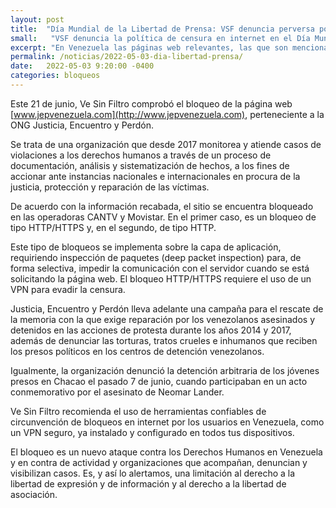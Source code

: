 ```yaml
---
layout: post
title:  "Día Mundial de la Libertad de Prensa: VSF denuncia perversa política de censura contra medios de comunicación y exige garantías para el acceso universal a Internet"
small:   "VSF denuncia la política de censura en internet en el Día Mundial de la Libertad de Prensa"
excerpt: "En Venezuela las páginas web relevantes, las que son mencionadas como referencia por los mismos ciudadanos, tienen algún tipo de bloqueo que impide su consulta, sin que exista explicación alguna por parte de los responsables en relación a las causas"
permalink: /noticias/2022-05-03-dia-libertad-prensa/
date:   2022-05-03 9:20:00 -0400
categories: bloqueos
---
```


Este 21 de junio, Ve Sin Filtro comprobó el bloqueo de la página web  [www.jepvenezuela.com](http://www.jepvenezuela.com), perteneciente a la ONG Justicia, Encuentro y Perdón.

Se trata de una organización que desde 2017 monitorea y atiende casos de violaciones a los derechos humanos a través de un proceso de documentación, análisis y sistematización de hechos, a los fines de accionar ante instancias nacionales e internacionales en procura de la justicia, protección y reparación de las víctimas. 

De acuerdo con la información recabada, el sitio se encuentra bloqueado en las operadoras CANTV y Movistar. En el primer caso, es un bloqueo de tipo HTTP/HTTPS y, en el segundo, de tipo HTTP.

Este tipo de bloqueos se implementa sobre la capa de aplicación, requiriendo inspección de paquetes (deep packet inspection) para, de forma selectiva, impedir la comunicación con el servidor cuando se está solicitando la página web. El bloqueo HTTP/HTTPS requiere el uso de un VPN para evadir la censura.

Justicia, Encuentro y Perdón lleva adelante una campaña para el rescate de la memoria con la que exige reparación por los venezolanos asesinados y detenidos en las acciones de protesta durante los años 2014 y 2017, además de denunciar las torturas, tratos crueles e inhumanos que reciben los presos políticos en los centros de detención venezolanos.

Igualmente, la organización denunció la detención arbitraria de los jóvenes presos en Chacao el pasado 7 de junio, cuando participaban en un acto conmemorativo por el asesinato de Neomar Lander.

Ve Sin Filtro recomienda el uso de herramientas confiables de circunvención de bloqueos en internet por los usuarios en Venezuela, como un VPN seguro, ya instalado y configurado en todos tus dispositivos.

El bloqueo es un nuevo ataque contra los Derechos Humanos en Venezuela y en contra de actividad y organizaciones que acompañan, denuncian y visibilizan casos. Es, y así lo alertamos, una limitación al derecho a la libertad de expresión y de información y al derecho a la libertad de asociación.
